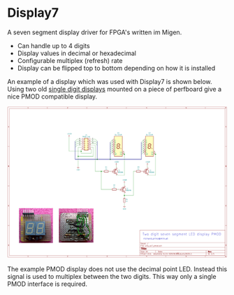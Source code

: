 # Display7

A seven segment display driver for FPGA's written im Migen.

* Can handle up to 4 digits
* Display values in decimal or hexadecimal
* Configurable multiplex (refresh) rate
* Display can be flipped top to bottom depending on how
  it is installed

An example of a display which was used with Display7 is shown below.
Using two old [single digit displays](doc/SL-1119-7seg-LED.pdf) mounted on a piece of perfboard give a nice PMOD compatible display.

![](doc/SS7-PMOD-sch-l.png)

The example PMOD display does not use the decimal point LED. Instead this signal is used to multiplex between the two digits. This way only a single PMOD interface is required.
